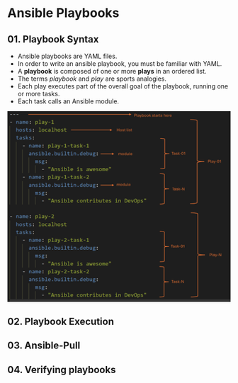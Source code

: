# Ansible Playbooks

## 01. Playbook Syntax

- Ansible playbooks are YAML files.
- In order to write an ansible playbook, you must be familiar with YAML.
- A **playbook** is composed of one or more **plays** in an ordered list.
- The terms _playbook_ and _play_ are sports analogies.
- Each play executes part of the overall goal of the playbook, running one or more tasks.
- Each task calls an Ansible module.

![playbooksyntax](images/playbooksyntax.png)

## 02. Playbook Execution

## 03. Ansible-Pull

## 04. Verifying playbooks
